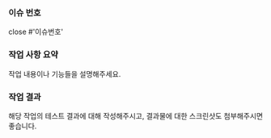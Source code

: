 ### 이슈 번호

close #'이슈번호'

### 작업 사항 요약

작업 내용이나 기능들을 설명해주세요.

### 작업 결과

해당 작업의 테스트 결과에 대해 작성해주시고, 결과물에 대한 스크린샷도 첨부해주시면 좋습니다.
